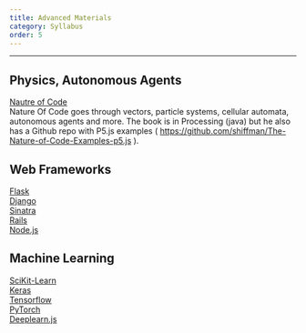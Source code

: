 ```yaml
---
title: Advanced Materials
category: Syllabus
order: 5
---
```

___

## Physics, Autonomous Agents
[Nautre of Code ](http://natureofcode.com )<br>
 Nature Of Code goes through vectors, particle systems, cellular automata, autonomous agents and more. The book is in Processing (java) but he also has a Github repo with P5.js examples ( https://github.com/shiffman/The-Nature-of-Code-Examples-p5.js ).

##  Web Frameworks
[Flask](http://flask.pocoo.org/)<br>
[Django](https://www.djangoproject.com/)<br>
[Sinatra](http://sinatrarb.com/)<br>
[Rails](http://rubyonrails.org/)<br>
[Node.js](https://nodejs.org/en/)<br>

## Machine Learning
[SciKit-Learn](http://scikit-learn.org/stable/)<br>
[Keras](https://keras.io/)<br>
[Tensorflow](https://www.tensorflow.org/)<br>
[PyTorch](http://pytorch.org/)<br>
[Deeplearn.js](https://deeplearnjs.org/)<br>

 


 